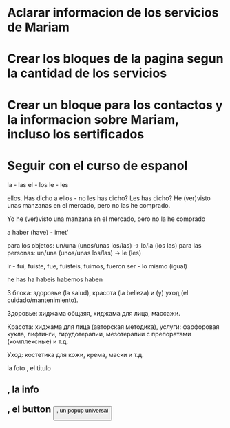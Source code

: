 # Aclarar informacion de los servicios de Mariam

# Crear los bloques de la pagina segun la cantidad de los servicios

# Crear un bloque para los contactos y la informacion sobre Mariam, incluso los sertificados

# Seguir con el curso de espanol

la - las
el - los
le - les

ellos. Has dicho a ellos - no les has dicho? Les has dicho? He (ver)visto unas manzanas en el mercado, pero no las he comprado.

Yo he (ver)visto una manzana en el mercado, pero no la he comprado

a haber (have) - imet'

para los objetos: un/una (unos/unas los/las) -> lo/la (los las)
para las personas: un/una (unos/unas los/las) -> le (les)

ir - fui, fuiste, fue, fuisteis, fuimos, fueron
ser - lo mismo (igual)

he
has
ha
habeis
habemos
haben

3 блока: здоровье (la salud), красота (la belleza) и (y) уход (el cuidado/mantenimiento).

Здоровье: хиджама общаяя, хиджама для лица, массажи.

Красота: хиджама для лица (авторская методика), услуги: фарфоровая кукла, лифтинги, гирудотерапии, мезотерапии с препоратами (комплексные) и т.д.

Уход: костетика для кожи, крема, маски и т.д.

la foto <img>, el titulo <h2>, la info <p>, el button <button>, un popup universal <div>
